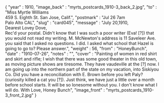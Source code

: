 {
  "year" : 1910,
  "image_back" : "myrts_postcards_1910-3_back_2.jpg",
  "to" : "Miss Myrtle Williams<br> 459 S. Eighth St. San Jose, Calif.",
  "postmark" : "Jul 26 7am<br>Palo Alto CAL",
  "slug" : "card045",
  "message" : "July 20,1910,<br>Dearest Lovey Dove,<br>Rec'd your postal. Didn't know that I was such a poor writer (Eva! [?]) that you would not read my writing. M. McNewton's address is 11 Saveleer Ave. you said that I asked no questions. I did. I asked what school that Hazel is going to go to? Please answer.",
  "weight" : 56,
  "from" : "HoneyBunch",
  "date" : "1910-07-26",
  "notes" : "",
  "cover" : "Painting of women in red shirt and skirt and rifle; I wish that there was some good theater in this old town, as moving picture shows are tiresome. They have vaudeville at the [?] now. I am going up into the northern part of the state on my vacation, into Siskiyou Co. Did you have a reconciliation with E. Brown before you left Paly? (curiosity killed a cat you [?]). Just think, we have just a little over a month before school starts. It will be so lonesome without you. I don't know what I will do. With Love, Honey Bunch",
  "image_front" : "myrts_postcards_1910-3_front_2.jpg"
}
